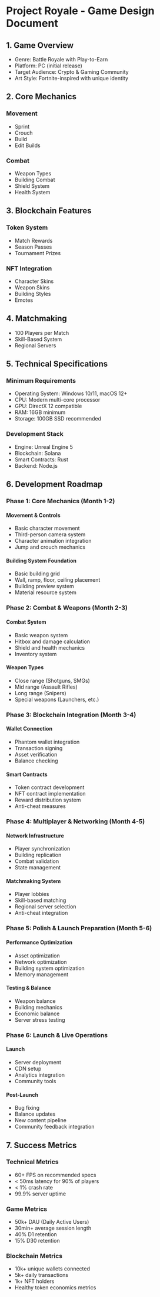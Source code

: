 # Project Royale - Game Design Document

## 1. Game Overview
- Genre: Battle Royale with Play-to-Earn
- Platform: PC (initial release)
- Target Audience: Crypto & Gaming Community
- Art Style: Fortnite-inspired with unique identity

## 2. Core Mechanics
### Movement
- Sprint
- Crouch
- Build
- Edit Builds

### Combat
- Weapon Types
- Building Combat
- Shield System
- Health System

## 3. Blockchain Features
### Token System
- Match Rewards
- Season Passes
- Tournament Prizes

### NFT Integration
- Character Skins
- Weapon Skins
- Building Styles
- Emotes

## 4. Matchmaking
- 100 Players per Match
- Skill-Based System
- Regional Servers

## 5. Technical Specifications
### Minimum Requirements
- Operating System: Windows 10/11, macOS 12+
- CPU: Modern multi-core processor
- GPU: DirectX 12 compatible
- RAM: 16GB minimum
- Storage: 100GB SSD recommended

### Development Stack
- Engine: Unreal Engine 5
- Blockchain: Solana
- Smart Contracts: Rust
- Backend: Node.js 

## 6. Development Roadmap

### Phase 1: Core Mechanics (Month 1-2)
#### Movement & Controls
- Basic character movement
- Third-person camera system
- Character animation integration
- Jump and crouch mechanics

#### Building System Foundation
- Basic building grid
- Wall, ramp, floor, ceiling placement
- Building preview system
- Material resource system

### Phase 2: Combat & Weapons (Month 2-3)
#### Combat System
- Basic weapon system
- Hitbox and damage calculation
- Shield and health mechanics
- Inventory system

#### Weapon Types
- Close range (Shotguns, SMGs)
- Mid range (Assault Rifles)
- Long range (Snipers)
- Special weapons (Launchers, etc.)

### Phase 3: Blockchain Integration (Month 3-4)
#### Wallet Connection
- Phantom wallet integration
- Transaction signing
- Asset verification
- Balance checking

#### Smart Contracts
- Token contract development
- NFT contract implementation
- Reward distribution system
- Anti-cheat measures

### Phase 4: Multiplayer & Networking (Month 4-5)
#### Network Infrastructure
- Player synchronization
- Building replication
- Combat validation
- State management

#### Matchmaking System
- Player lobbies
- Skill-based matching
- Regional server selection
- Anti-cheat integration

### Phase 5: Polish & Launch Preparation (Month 5-6)
#### Performance Optimization
- Asset optimization
- Network optimization
- Building system optimization
- Memory management

#### Testing & Balance
- Weapon balance
- Building mechanics
- Economic balance
- Server stress testing

### Phase 6: Launch & Live Operations
#### Launch
- Server deployment
- CDN setup
- Analytics integration
- Community tools

#### Post-Launch
- Bug fixing
- Balance updates
- New content pipeline
- Community feedback integration

## 7. Success Metrics
### Technical Metrics
- 60+ FPS on recommended specs
- < 50ms latency for 90% of players
- < 1% crash rate
- 99.9% server uptime

### Game Metrics
- 50k+ DAU (Daily Active Users)
- 30min+ average session length
- 40% D1 retention
- 15% D30 retention

### Blockchain Metrics
- 10k+ unique wallets connected
- 5k+ daily transactions
- 1k+ NFT holders
- Healthy token economics metrics 